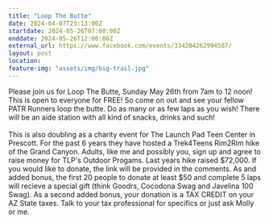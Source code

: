 ```yaml
---
title: "Loop The Butte"
date: 2024-04-07T23:13:00Z
startdate: 2024-05-26T07:00:00Z
enddate: 2024-05-26T12:00:00Z
external_url: https://www.facebook.com/events/334284262994587/
layout: post
location: 
feature-img: "assets/img/big-trail.jpg"
---
```


Please join us for Loop The Butte, Sunday May 26th from 7am to 12 noon! This is open to everyone for FREE! So come on out and see your fellow PATR Runners loop the butte. Do as many or as few laps as you wish! There will be an aide station with all kind of snacks, drinks and such!<br>
  <br>
  This is also doubling as a charity event for The Launch Pad Teen Center in Prescott. For the past 6 years they have hosted a Trek4Teens Rim2Rim hike of the Grand Canyon. Adults, like me and possibly you, sign up and agree to raise money for TLP's Outdoor Progams. Last years hike raised $72,000. If you would like to donate, the link will be provided in the comments. As and added bonus, the first 20 people to donate at least $50 and complete 5 laps will recieve a special gift (think Goodrs, Cocodona Swag and Javelina 100 Swag). As a second added bonus, your donation is a TAX CREDIT on your AZ State taxes. Talk to your tax professional for specifics or just ask Molly or me. <br>
  <br>
  <br>
  <br>
  
